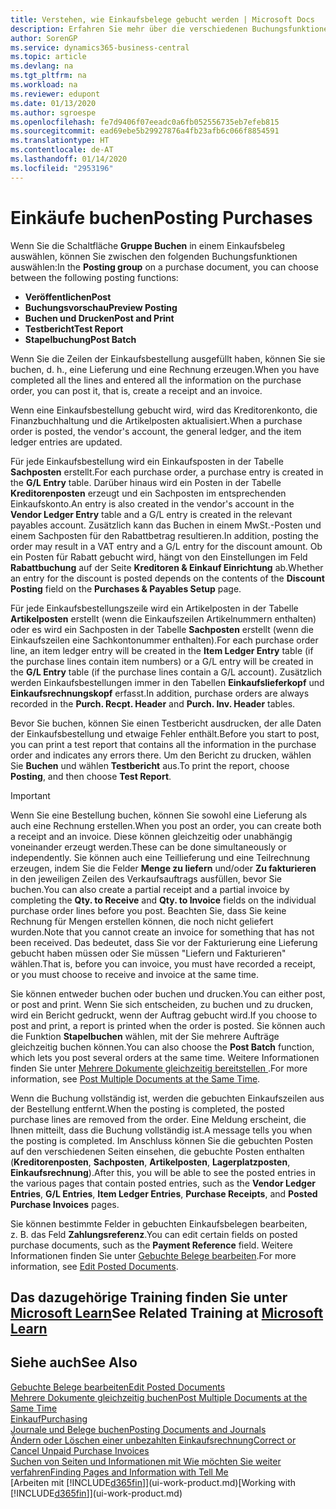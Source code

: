 ```yaml
---
title: Verstehen, wie Einkaufsbelege gebucht werden | Microsoft Docs
description: Erfahren Sie mehr über die verschiedenen Buchungsfunktionen zum Buchen von Einkaufsbelegen und wie Sie gebuchte Belege aktualisieren können.
author: SorenGP
ms.service: dynamics365-business-central
ms.topic: article
ms.devlang: na
ms.tgt_pltfrm: na
ms.workload: na
ms.reviewer: edupont
ms.date: 01/13/2020
ms.author: sgroespe
ms.openlocfilehash: fe7d9406f07eeadc0a6fb052556735eb7efeb815
ms.sourcegitcommit: ead69ebe5b29927876a4fb23afb6c066f8854591
ms.translationtype: HT
ms.contentlocale: de-AT
ms.lasthandoff: 01/14/2020
ms.locfileid: "2953196"
---
```

# <a name="posting-purchases"></a><span data-ttu-id="2a573-103">Einkäufe buchen</span><span class="sxs-lookup"><span data-stu-id="2a573-103">Posting Purchases</span></span>
<span data-ttu-id="2a573-104">Wenn Sie die Schaltfläche **Gruppe Buchen** in einem Einkaufsbeleg auswählen, können Sie zwischen den folgenden Buchungsfunktionen auswählen:</span><span class="sxs-lookup"><span data-stu-id="2a573-104">In the **Posting group** on a purchase document, you can choose between the following posting functions:</span></span>

* <span data-ttu-id="2a573-105">**Veröffentlichen**</span><span class="sxs-lookup"><span data-stu-id="2a573-105">**Post**</span></span>
* <span data-ttu-id="2a573-106">**Buchungsvorschau**</span><span class="sxs-lookup"><span data-stu-id="2a573-106">**Preview Posting**</span></span>
* <span data-ttu-id="2a573-107">**Buchen und Drucken**</span><span class="sxs-lookup"><span data-stu-id="2a573-107">**Post and Print**</span></span>
* <span data-ttu-id="2a573-108">**Testbericht**</span><span class="sxs-lookup"><span data-stu-id="2a573-108">**Test Report**</span></span>
* <span data-ttu-id="2a573-109">**Stapelbuchung**</span><span class="sxs-lookup"><span data-stu-id="2a573-109">**Post Batch**</span></span>

<span data-ttu-id="2a573-110">Wenn Sie die Zeilen der Einkaufsbestellung ausgefüllt haben, können Sie sie buchen, d. h., eine Lieferung und eine Rechnung erzeugen.</span><span class="sxs-lookup"><span data-stu-id="2a573-110">When you have completed all the lines and entered all the information on the purchase order, you can post it, that is, create a receipt and an invoice.</span></span>

<span data-ttu-id="2a573-111">Wenn eine Einkaufsbestellung gebucht wird, wird das Kreditorenkonto, die Finanzbuchhaltung und die Artikelposten aktualisiert.</span><span class="sxs-lookup"><span data-stu-id="2a573-111">When a purchase order is posted, the vendor's account, the general ledger, and the item ledger entries are updated.</span></span>

<span data-ttu-id="2a573-112">Für jede Einkaufsbestellung wird ein Einkaufsposten in der Tabelle **Sachposten** erstellt.</span><span class="sxs-lookup"><span data-stu-id="2a573-112">For each purchase order, a purchase entry is created in the **G/L Entry** table.</span></span> <span data-ttu-id="2a573-113">Darüber hinaus wird ein Posten in der Tabelle **Kreditorenposten** erzeugt und ein Sachposten im entsprechenden Einkaufskonto.</span><span class="sxs-lookup"><span data-stu-id="2a573-113">An entry is also created in the vendor's account in the **Vendor Ledger Entry** table and a G/L entry is created in the relevant payables account.</span></span> <span data-ttu-id="2a573-114">Zusätzlich kann das Buchen in einem MwSt.-Posten und einem Sachposten für den Rabattbetrag resultieren.</span><span class="sxs-lookup"><span data-stu-id="2a573-114">In addition, posting the order may result in a VAT entry and a G/L entry for the discount amount.</span></span> <span data-ttu-id="2a573-115">Ob ein Posten für Rabatt gebucht wird, hängt von den Einstellungen im Feld **Rabattbuchung** auf der Seite **Kreditoren & Einkauf Einrichtung** ab.</span><span class="sxs-lookup"><span data-stu-id="2a573-115">Whether an entry for the discount is posted depends on the contents of the **Discount Posting** field on the **Purchases & Payables Setup** page.</span></span>

<span data-ttu-id="2a573-116">Für jede Einkaufsbestellungszeile wird ein Artikelposten in der Tabelle **Artikelposten** erstellt (wenn die Einkaufszeilen Artikelnummern enthalten) oder es wird ein Sachposten in der Tabelle **Sachposten** erstellt (wenn die Einkaufszeilen eine Sachkontonummer enthalten).</span><span class="sxs-lookup"><span data-stu-id="2a573-116">For each purchase order line, an item ledger entry will be created in the **Item Ledger Entry** table (if the purchase lines contain item numbers) or a G/L entry will be created in the **G/L Entry** table (if the purchase lines contain a G/L account).</span></span> <span data-ttu-id="2a573-117">Zusätzlich werden Einkaufsbestellungen immer in den Tabellen **Einkaufslieferkopf** und **Einkaufsrechnungskopf** erfasst.</span><span class="sxs-lookup"><span data-stu-id="2a573-117">In addition, purchase orders are always recorded in the **Purch. Recpt. Header** and **Purch. Inv. Header** tables.</span></span>

<span data-ttu-id="2a573-118">Bevor Sie buchen, können Sie einen Testbericht ausdrucken, der alle Daten der Einkaufsbestellung und etwaige Fehler enthält.</span><span class="sxs-lookup"><span data-stu-id="2a573-118">Before you start to post, you can print a test report that contains all the information in the purchase order and indicates any errors there.</span></span> <span data-ttu-id="2a573-119">Um den Bericht zu drucken, wählen Sie **Buchen** und wählen **Testbericht** aus.</span><span class="sxs-lookup"><span data-stu-id="2a573-119">To print the report, choose **Posting**, and then choose **Test Report**.</span></span>

> [!IMPORTANT]  
>   <span data-ttu-id="2a573-120">Wenn Sie eine Bestellung buchen, können Sie sowohl eine Lieferung als auch eine Rechnung erstellen.</span><span class="sxs-lookup"><span data-stu-id="2a573-120">When you post an order, you can create both a receipt and an invoice.</span></span> <span data-ttu-id="2a573-121">Diese können gleichzeitig oder unabhängig voneinander erzeugt werden.</span><span class="sxs-lookup"><span data-stu-id="2a573-121">These can be done simultaneously or independently.</span></span> <span data-ttu-id="2a573-122">Sie können auch eine Teillieferung und eine Teilrechnung erzeugen, indem Sie die Felder **Menge zu liefern** und/oder **Zu fakturieren** in den jeweiligen Zeilen des Verkaufsauftrags ausfüllen, bevor Sie buchen.</span><span class="sxs-lookup"><span data-stu-id="2a573-122">You can also create a partial receipt and a partial invoice by completing the **Qty. to Receive** and **Qty. to Invoice** fields on the individual purchase order lines before you post.</span></span> <span data-ttu-id="2a573-123">Beachten Sie, dass Sie keine Rechnung für Mengen erstellen können, die noch nicht geliefert wurden.</span><span class="sxs-lookup"><span data-stu-id="2a573-123">Note that you cannot create an invoice for something that has not been received.</span></span> <span data-ttu-id="2a573-124">Das bedeutet, dass Sie vor der Fakturierung eine Lieferung gebucht haben müssen oder Sie müssen "Liefern und Fakturieren" wählen.</span><span class="sxs-lookup"><span data-stu-id="2a573-124">That is, before you can invoice, you must have recorded a receipt, or you must choose to receive and invoice at the same time.</span></span>

<span data-ttu-id="2a573-125">Sie können entweder buchen oder buchen und drucken.</span><span class="sxs-lookup"><span data-stu-id="2a573-125">You can either post, or post and print.</span></span> <span data-ttu-id="2a573-126">Wenn Sie sich entscheiden, zu buchen und zu drucken, wird ein Bericht gedruckt, wenn der Auftrag gebucht wird.</span><span class="sxs-lookup"><span data-stu-id="2a573-126">If you choose to post and print, a report is printed when the order is posted.</span></span> <span data-ttu-id="2a573-127">Sie können auch die Funktion **Stapelbuchen** wählen, mit der Sie mehrere Aufträge gleichzeitig buchen können.</span><span class="sxs-lookup"><span data-stu-id="2a573-127">You can also choose the **Post Batch** function, which lets you post several orders at the same time.</span></span> <span data-ttu-id="2a573-128">Weitere Informationen finden Sie unter [Mehrere Dokumente gleichzeitig bereitstellen ](ui-batch-posting.md).</span><span class="sxs-lookup"><span data-stu-id="2a573-128">For more information, see [Post Multiple Documents at the Same Time](ui-batch-posting.md).</span></span>

<span data-ttu-id="2a573-129">Wenn die Buchung vollständig ist, werden die gebuchten Einkaufszeilen aus der Bestellung entfernt.</span><span class="sxs-lookup"><span data-stu-id="2a573-129">When the posting is completed, the posted purchase lines are removed from the order.</span></span> <span data-ttu-id="2a573-130">Eine Meldung erscheint, die Ihnen mitteilt, dass die Buchung vollständig ist.</span><span class="sxs-lookup"><span data-stu-id="2a573-130">A message tells you when the posting is completed.</span></span> <span data-ttu-id="2a573-131">Im Anschluss können Sie die gebuchten Posten auf den verschiedenen Seiten einsehen, die gebuchte Posten enthalten (**Kreditorenposten**, **Sachposten**, **Artikelposten**, **Lagerplatzposten**, **Einkaufsrechnung**).</span><span class="sxs-lookup"><span data-stu-id="2a573-131">After this, you will be able to see the posted entries in the various pages that contain posted entries, such as the **Vendor Ledger Entries**, **G/L Entries**, **Item Ledger Entries**, **Purchase Receipts**, and **Posted Purchase Invoices** pages.</span></span>

<span data-ttu-id="2a573-132">Sie können bestimmte Felder in gebuchten Einkaufsbelegen bearbeiten, z. B. das Feld **Zahlungsreferenz**.</span><span class="sxs-lookup"><span data-stu-id="2a573-132">You can edit certain fields on posted purchase documents, such as the **Payment Reference** field.</span></span> <span data-ttu-id="2a573-133">Weitere Informationen finden Sie unter [Gebuchte Belege bearbeiten](across-edit-posted-document.md).</span><span class="sxs-lookup"><span data-stu-id="2a573-133">For more information, see [Edit Posted Documents](across-edit-posted-document.md).</span></span>

## <a name="see-related-training-at-microsoft-learnlearnmodulesreceive-invoice-dynamics-d365-business-centralindex"></a><span data-ttu-id="2a573-134">Das dazugehörige Training finden Sie unter [Microsoft Learn](/learn/modules/receive-invoice-dynamics-d365-business-central/index)</span><span class="sxs-lookup"><span data-stu-id="2a573-134">See Related Training at [Microsoft Learn](/learn/modules/receive-invoice-dynamics-d365-business-central/index)</span></span>

## <a name="see-also"></a><span data-ttu-id="2a573-135">Siehe auch</span><span class="sxs-lookup"><span data-stu-id="2a573-135">See Also</span></span>
[<span data-ttu-id="2a573-136">Gebuchte Belege bearbeiten</span><span class="sxs-lookup"><span data-stu-id="2a573-136">Edit Posted Documents</span></span>](across-edit-posted-document.md)  
[<span data-ttu-id="2a573-137">Mehrere Dokumente gleichzeitig buchen</span><span class="sxs-lookup"><span data-stu-id="2a573-137">Post Multiple Documents at the Same Time</span></span>](ui-batch-posting.md)  
[<span data-ttu-id="2a573-138">Einkauf</span><span class="sxs-lookup"><span data-stu-id="2a573-138">Purchasing</span></span>](purchasing-manage-purchasing.md)  
[<span data-ttu-id="2a573-139">Journale und Belege buchen</span><span class="sxs-lookup"><span data-stu-id="2a573-139">Posting Documents and Journals</span></span>](ui-post-documents-journals.md)  
[<span data-ttu-id="2a573-140">Ändern oder Löschen einer unbezahlten Einkaufsrechnung</span><span class="sxs-lookup"><span data-stu-id="2a573-140">Correct or Cancel Unpaid Purchase Invoices</span></span>](purchasing-how-correct-cancel-unpaid-purchase-invoices.md)  
[<span data-ttu-id="2a573-141">Suchen von Seiten und Informationen mit Wie möchten Sie weiter verfahren</span><span class="sxs-lookup"><span data-stu-id="2a573-141">Finding Pages and Information with Tell Me</span></span>](ui-search.md)  
<span data-ttu-id="2a573-142">[Arbeiten mit [!INCLUDE[d365fin](includes/d365fin_md.md)]](ui-work-product.md)</span><span class="sxs-lookup"><span data-stu-id="2a573-142">[Working with [!INCLUDE[d365fin](includes/d365fin_md.md)]](ui-work-product.md)</span></span>

